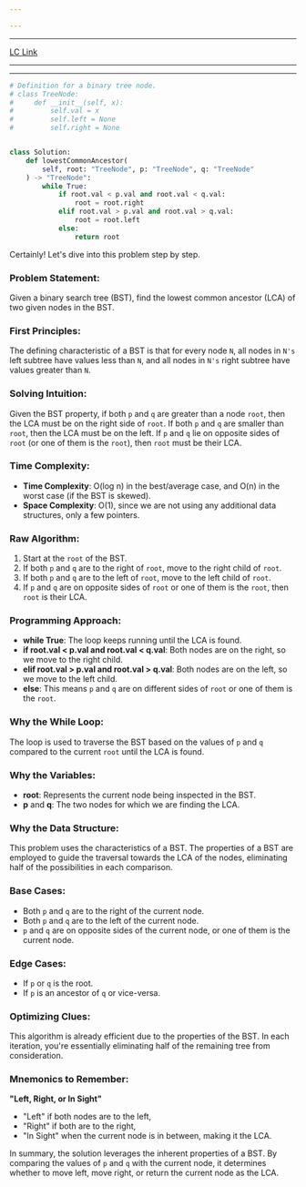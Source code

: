 ```yaml
---

---
```

---
[LC Link](https://leetcode.com/problems/lowest-common-ancestor-of-a-binary-search-tree/)

---
---

```python
# Definition for a binary tree node.
# class TreeNode:
#     def __init__(self, x):
#         self.val = x
#         self.left = None
#         self.right = None


class Solution:
    def lowestCommonAncestor(
        self, root: "TreeNode", p: "TreeNode", q: "TreeNode"
    ) -> "TreeNode":
        while True:
            if root.val < p.val and root.val < q.val:
                root = root.right
            elif root.val > p.val and root.val > q.val:
                root = root.left
            else:
                return root

```

Certainly! Let's dive into this problem step by step.

### Problem Statement:
Given a binary search tree (BST), find the lowest common ancestor (LCA) of two given nodes in the BST. 

### First Principles:
The defining characteristic of a BST is that for every node `N`, all nodes in `N's` left subtree have values less than `N`, and all nodes in `N's` right subtree have values greater than `N`.

### Solving Intuition:
Given the BST property, if both `p` and `q` are greater than a node `root`, then the LCA must be on the right side of `root`. If both `p` and `q` are smaller than `root`, then the LCA must be on the left. If `p` and `q` lie on opposite sides of `root` (or one of them is the `root`), then `root` must be their LCA.

### Time Complexity:
- **Time Complexity**: O(log n) in the best/average case, and O(n) in the worst case (if the BST is skewed).
- **Space Complexity**: O(1), since we are not using any additional data structures, only a few pointers.

### Raw Algorithm:
1. Start at the `root` of the BST.
2. If both `p` and `q` are to the right of `root`, move to the right child of `root`.
3. If both `p` and `q` are to the left of `root`, move to the left child of `root`.
4. If `p` and `q` are on opposite sides of `root` or one of them is the `root`, then `root` is their LCA.

### Programming Approach:
- **while True**: The loop keeps running until the LCA is found.
- **if root.val < p.val and root.val < q.val**: Both nodes are on the right, so we move to the right child.
- **elif root.val > p.val and root.val > q.val**: Both nodes are on the left, so we move to the left child.
- **else**: This means `p` and `q` are on different sides of `root` or one of them is the `root`.

### Why the While Loop:
The loop is used to traverse the BST based on the values of `p` and `q` compared to the current `root` until the LCA is found.

### Why the Variables:
- **root**: Represents the current node being inspected in the BST.
- **p** and **q**: The two nodes for which we are finding the LCA.

### Why the Data Structure:
This problem uses the characteristics of a BST. The properties of a BST are employed to guide the traversal towards the LCA of the nodes, eliminating half of the possibilities in each comparison. 

### Base Cases:
- Both `p` and `q` are to the right of the current node.
- Both `p` and `q` are to the left of the current node.
- `p` and `q` are on opposite sides of the current node, or one of them is the current node.

### Edge Cases:
- If `p` or `q` is the root.
- If `p` is an ancestor of `q` or vice-versa.

### Optimizing Clues:
This algorithm is already efficient due to the properties of the BST. In each iteration, you're essentially eliminating half of the remaining tree from consideration.

### Mnemonics to Remember:
**"Left, Right, or In Sight"** 
- "Left" if both nodes are to the left, 
- "Right" if both are to the right, 
- "In Sight" when the current node is in between, making it the LCA. 

In summary, the solution leverages the inherent properties of a BST. By comparing the values of `p` and `q` with the current node, it determines whether to move left, move right, or return the current node as the LCA.
